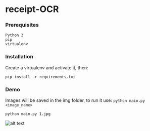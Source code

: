 # receipt-OCR

### Prerequisites
```
Python 3
pip
virtualenv
```
### Installation
Create a virtualenv and activate it, then:
```
pip install -r requirements.txt
```
### Demo
Images will be saved in the img folder, to run it use:
`python main.py <image_name>`

```
python main.py 1.jpg
```
![alt text](https://user-images.githubusercontent.com/11786642/34326795-59b4818c-e8ad-11e7-831a-2680ba5202a7.png)
